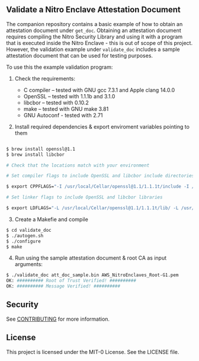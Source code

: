 ## Validate a Nitro Enclave Attestation Document 

The companion repository contains a basic example of how to obtain an attestation document under `get_doc`. Obtaining an attestation document requires compiling the Nitro Security Library and using it with a program that is executed inside the Nitro Enclave - this is out of scope of this project. However, the validation example under `validate_doc` includes a sample attestation document that can be used for testing purposes.

To use this the example validation program:

1. Check the requirements:
    * C compiler –  tested with GNU gcc 7.3.1 and Apple  clang 14.0.0
    * OpenSSL – tested with 1.1.1b and 3.1.0 
    * libcbor – tested with 0.10.2
    * make – tested with GNU make 3.81
    * GNU Autoconf - tested with 2.71 

    

3. Install required dependencies & export enviroment variables pointing to them

```bash

$ brew install openssl@1.1
$ brew install libcbor

# Check that the locations match with your environment

# Set compiler flags to include OpenSSL and libcbor include directories

$ export CPPFLAGS="-I /usr/local/Cellar/openssl@1.1/1.1.1t/include -I /usr/local/Cellar/libcbor/0.10.2/include"

# Set linker flags to include OpenSSL and libcbor libraries

$ export LDFLAGS="-L /usr/local/Cellar/openssl@1.1/1.1.1t/lib/ -L /usr/local/Cellar/libcbor/0.10.2/lib " 
```

3. Create a Makefie and compile

```bash
$ cd validate_doc
$ ./autogen.sh
$ ./configure
$ make
```
4. Run using the sample attestation document & root CA as input arguments:

```bash
$ ./validate_doc att_doc_sample.bin AWS_NitroEnclaves_Root-G1.pem 
OK: ########## Root of Trust Verified! ##########
OK: ########## Message Verified! ##########
```

## Security

See [CONTRIBUTING](CONTRIBUTING.md#security-issue-notifications) for more information.

## License

This project is licensed under the MIT-0 License. See the LICENSE file.